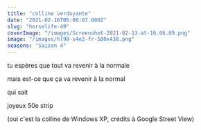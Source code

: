 ```yaml
---
title: "colline verdoyante"
date: "2021-02-16T05:00:07.000Z"
slug: "horselife-49"
coverImage: "/images/Screenshot-2021-02-13-at-16.06.09.png"
image: "/images/hl98-s4e2-fr-500x438.png"
seasons: "Saison 4"
---
```


tu espères que tout va revenir à la normale

mais est-ce que ça va revenir à la normal

qui sait

joyeux 50e strip

(oui c'est la colline de Windows XP, crédits à Google Street View)
